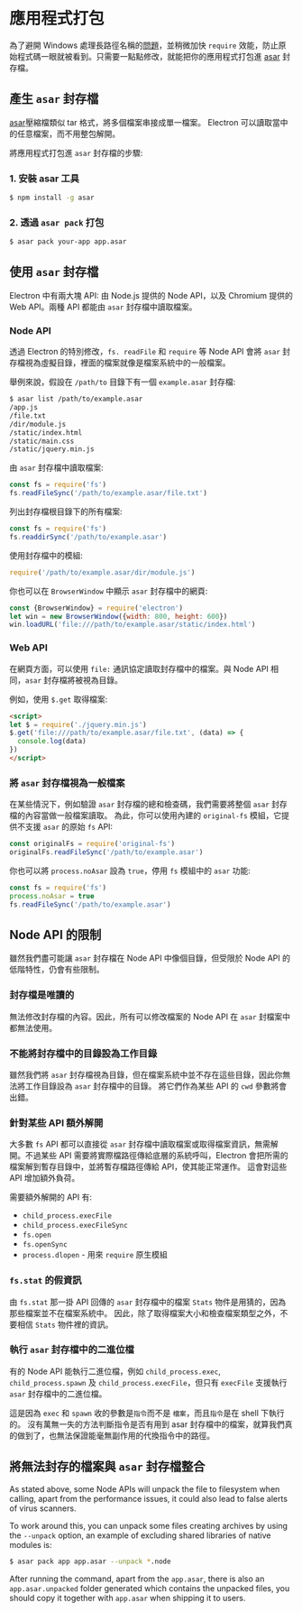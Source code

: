 # 應用程式打包

為了避開 Windows 處理長路徑名稱的[問題](https://github.com/joyent/node/issues/6960)，並稍微加快 `require` 效能，防止原始程式碼一眼就被看到。只需要一點點修改，就能把你的應用程式打包進 [asar](https://github.com/electron/asar) 封存檔。

## 產生 `asar` 封存檔

[asar](https://github.com/electron/asar)壓縮檔類似 tar 格式，將多個檔案串接成單一檔案。 Electron 可以讀取當中的任意檔案，而不用整包解開。

將應用程式打包進 `asar` 封存檔的步驟:

### 1. 安裝 asar 工具

```sh
$ npm install -g asar
```

### 2. 透過 `asar pack` 打包

```sh
$ asar pack your-app app.asar
```

## 使用 `asar` 封存檔

Electron 中有兩大塊 API: 由 Node.js 提供的 Node API，以及 Chromium 提供的 Web API。兩種 API 都能由 `asar` 封存檔中讀取檔案。

### Node API

透過 Electron 的特別修改，`fs. readFile` 和 `require` 等 Node API 會將 `asar` 封存檔視為虛擬目錄，裡面的檔案就像是檔案系統中的一般檔案。

舉例來說，假設在 `/path/to` 目錄下有一個 `example.asar` 封存檔:

```sh
$ asar list /path/to/example.asar
/app.js
/file.txt
/dir/module.js
/static/index.html
/static/main.css
/static/jquery.min.js
```

由 `asar` 封存檔中讀取檔案:

```javascript
const fs = require('fs')
fs.readFileSync('/path/to/example.asar/file.txt')
```

列出封存檔根目錄下的所有檔案:

```javascript
const fs = require('fs')
fs.readdirSync('/path/to/example.asar')
```

使用封存檔中的模組:

```javascript
require('/path/to/example.asar/dir/module.js')
```

你也可以在 `BrowserWindow` 中顯示 `asar` 封存檔中的網頁:

```javascript
const {BrowserWindow} = require('electron')
let win = new BrowserWindow({width: 800, height: 600})
win.loadURL('file:///path/to/example.asar/static/index.html')
```

### Web API

在網頁方面，可以使用 `file:` 通訊協定讀取封存檔中的檔案。與 Node API 相同，`asar` 封存檔將被視為目錄。

例如，使用 `$.get` 取得檔案:

```html
<script>
let $ = require('./jquery.min.js')
$.get('file:///path/to/example.asar/file.txt', (data) => {
  console.log(data)
})
</script>
```

### 將 `asar` 封存檔視為一般檔案

在某些情況下，例如驗證 `asar` 封存檔的總和檢查碼，我們需要將整個 `asar` 封存檔的內容當做一般檔案讀取。 為此，你可以使用內建的 `original-fs` 模組，它提供不支援 `asar` 的原始 `fs` API:

```javascript
const originalFs = require('original-fs')
originalFs.readFileSync('/path/to/example.asar')
```

你也可以將 `process.noAsar` 設為 `true`，停用 `fs` 模組中的 `asar` 功能:

```javascript
const fs = require('fs')
process.noAsar = true
fs.readFileSync('/path/to/example.asar')
```

## Node API 的限制

雖然我們盡可能讓 `asar` 封存檔在 Node API 中像個目錄，但受限於 Node API 的低階特性，仍會有些限制。

### 封存檔是唯讀的

無法修改封存檔的內容。因此，所有可以修改檔案的 Node API 在 `asar` 封檔案中都無法使用。

### 不能將封存檔中的目錄設為工作目錄

雖然我們將 `asar` 封存檔視為目錄，但在檔案系統中並不存在這些目錄，因此你無法將工作目錄設為 `asar` 封存檔中的目錄。 將它們作為某些 API 的 `cwd` 參數將會出錯。

### 針對某些 API 額外解開

大多數 `fs` API 都可以直接從 `asar` 封存檔中讀取檔案或取得檔案資訊，無需解開。不過某些 API 需要將實際檔路徑傳給底層的系統呼叫，Electron 會把所需的檔案解到暫存目錄中，並將暫存檔路徑傳給 API，使其能正常運作。 這會對這些 API 增加額外負荷。

需要額外解開的 API 有:

* `child_process.execFile`
* `child_process.execFileSync`
* `fs.open`
* `fs.openSync`
* `process.dlopen` - 用來 `require` 原生模組

### `fs.stat` 的假資訊

由 `fs.stat` 那一掛 API 回傳的 `asar` 封存檔中的檔案 `Stats` 物件是用猜的，因為那些檔案並不在檔案系統中。 因此，除了取得檔案大小和檢查檔案類型之外，不要相信 `Stats` 物件裡的資訊。

### 執行 `asar` 封存檔中的二進位檔

有的 Node API 能執行二進位檔，例如 `child_process.exec`, `child_process.spawn` 及 `child_process.execFile`，但只有 `execFile` 支援執行 `asar` 封存檔中的二進位檔。

這是因為 `exec` 和 `spawn` 收的參數是`指令`而不是 `檔案`，而且`指令`是在 shell 下執行的。 沒有萬無一失的方法判斷指令是否有用到 asar 封存檔中的檔案，就算我們真的做到了，也無法保證能毫無副作用的代換指令中的路徑。

## 將無法封存的檔案與 `asar` 封存檔整合

As stated above, some Node APIs will unpack the file to filesystem when calling, apart from the performance issues, it could also lead to false alerts of virus scanners.

To work around this, you can unpack some files creating archives by using the `--unpack` option, an example of excluding shared libraries of native modules is:

```sh
$ asar pack app app.asar --unpack *.node
```

After running the command, apart from the `app.asar`, there is also an `app.asar.unpacked` folder generated which contains the unpacked files, you should copy it together with `app.asar` when shipping it to users.